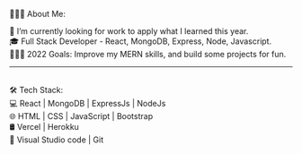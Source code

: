 👨🏻‍💻 About Me:

🔭   I’m currently looking for work to apply what I learned this year.
<br>
🎓   Full Stack Developer - React, MongoDB, Express, Node, Javascript.
<br>
👨🏽‍💻 2022 Goals: Improve my MERN skills, and build some projects for fun.
<br>
<hr>
<br>
🛠 Tech Stack:
<br>
💻   React | MongoDB | ExpressJs | NodeJs
<br>
🌐   HTML | CSS | JavaScript | Bootstrap
<br>
🛢   Vercel | Herokku
<br>
🔧   Visual Studio code | Git
